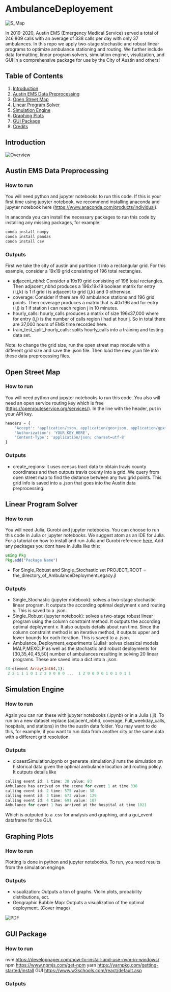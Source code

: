 # AmbulanceDeployement

![S_Map](https://github.com/michaelhilborn/AmbulanceDeployment/blob/master/results/stochastic50_map.png "Stochastic Mapping")

In 2019-2020, Austin EMS (Emergency Medical Service) served a total of 246,809 calls with an average of 338 calls per day with only 37 ambulances. In this repo we apply two-stage stochastic and robust linear programs to optimize ambulance stationing and routing. We further include data formatting, linear program solvers, simulation enginer, visulization, and GUI in a comprehensive package for use by the City of Austin and others! 


## Table of Contents 

1. [Introduction](#Introduction)
3. [Austin EMS Data Preprocessing](#Austin)
4. [Open Street Map](#Open)
5. [Linear Program Solver](#Linear)
6. [Simulation Engine](#Simulation)
7. [Graphing Plots](#Graphing)
8. [GUI Package](#GUI)
9. [Credits](#Credits)

<a name="Introduction"/>

## Introduction 

![Overview](https://github.com/michaelhilborn/AmbulanceDeployment/blob/master/results/flowchart.png "Flowchart Overview")

<a name="Austin"/>

## Austin EMS Data Preprocessing 

### How to run

You will need python and jupyter notebooks to run this code. If this is your first time using jupyter notebook, we recommend installing anaconda and jupyter notebook here (https://www.anaconda.com/products/individual).

In anaconda you can install the necessary packages to run this code by installing any missing packages, for example:

```python
conda install numpy
conda install pandas
conda install csv
```

### Outputs

First we take the city of austin and partition it into a rectangular grid. For this example, consider a 19x19 grid consisting of 196 total rectangles.
* adjacent_nbhd: Consider a 19x19 grid consisting of 196 total rectangles. Then adjacent_nbhd produces a 196x19x19 boolean matrix for entry (i,j,k) is 1 if grid i is adjacent to grid (j,k) and 0 otherwise.
* coverage: Consider if there are 40 ambulance stations and 196 grid points. Then coverage produces a matrix that is 40x196 and for entry (i,j) is 1 if station i can reach region j in 10 minutes.
* hourly_calls: hourly_calls produces a matrix of size 196x37,000 where for entry (i,j) is the number of calls region i had at hour j. So in total there are 37,000 hours of EMS time recorded here.
* train_test_split_hourly_calls: splits hourly_calls into a training and testing data set.

Note: to change the grid size, run the open street map module with a different grid size and save the .json file. Then load the new .json file into these data preprocessing files.

<a name="Open"/>

## Open Street Map

### How to run

You will need python and jupyter notebooks to run this code. You also will need an open service routing key which is free (https://openrouteservice.org/services/). In the line with the header, put in your API key.
```python
headers = {
    'Accept': 'application/json, application/geo+json, application/gpx+xml, img/png; charset=utf-8',
    'Authorization': 'YOUR_KEY_HERE',
    'Content-Type': 'application/json; charset=utf-8'
}
```
### Outputs

* create_regions: it uses census tract data to obtain travis county coordinates and then outputs travis county into a grid. We query from open street map to find the distance between any two grid points. This grid info is saved into a .json that goes into the Austin data preprocessing.

<a name="Linear"/>

## Linear Program Solver

### How to run

You will need Julia, Gurobi and jupyter notebooks. You can choose to run this code in Julia or jupyter notebooks. We suggest atom as an IDE for Julia. For a tutorial on how to install and run Julia and Gurobi reference [here.](https://github.com/michaelhilborn/AmbulanceDeployment/blob/master/documentation/gurobi.md) Add any packages you dont have in Julia like this:

```julia
using Pkg
Pkg.add("Package Name")
```

* For Single_Robust and Single_Stochastic set PROJECT_ROOT =  the_directory_of_AmbulanceDeploymentLegacy.jl

### Outputs

* Single_Stochastic (jupyter notebook): solves a two-stage stochastic linear program. It outputs the according optimal deplyment x and routing y. This is saved to a .json.
* Single_Robust (jupyter notebook): solves a two-stage robust linear program using the column constraint method. It outputs the according optimal deployment x. It also outputs details about run time. Since the column constraint method is an iterative method, it outputs upper and lower bounds for each iteration. This is saved to a .json.
* Ambulance_Deployment_experiments (Julia): solves classical models MALP,MEXCLP as well as the stochastic and robust deployments for [30,35,40,45,50] number of ambulances resulting in solving 20 linear programs. These are saved into a dict into a .json.


```julia
44-element Array{Int64,1}:
 2 2 1 1 1 0 1 2 2 0 0 0 0 ...  1 2 0 0 0 0 1 0 1 0 1 1
```
<a name="Simulation"/>

## Simulation Engine

### How to run

Again you can run these with jupyter notebooks (.ipynb) or in a Julia (.jl). To run on a new dataset replace (adjacent_nbhd, coverage, Full_weekday_calls, hospitals, and stations) in the the austin data folder. You may want to do this, for example, if you want to run data from another city or the same data with a different grid resolution.

### Outputs

* closestSimulation.ipynb or generate_simulation.jl runs the simulation on historical data given the optimal ambulance location and routing policy. It outputs details like 
```julia
calling event id: 1 time: 38 value: 83
Ambulance has arrived on the scene for event 1 at time 338
calling event id: 2 time: 575 value: 38
calling event id: 3 time: 673 value: 129
calling event id: 4 time: 691 value: 107
Ambulance for event 1 has arrived at the hospital at time 1021
```
Which is outputed to a .csv for analysis and graphing, and a gui_event dataframe for the GUI.

<a name="Graphing"/>

## Graphing Plots

### How to run

Plotting is done in python and jupyter notebooks. To run, you need results from the simulation enginge.

### Outputs

* visualization: Outputs a ton of graphs. Violin plots, probability distributions, ect.
* Geographic Bubble Map: Outputs a visualization of the optimal deployment. (Cover image)

![PDF](https://github.com/michaelhilborn/AmbulanceDeployment/blob/master/results/pdf.png "PDF")


<a name="GUI"/>

## GUI Package

### How to run

nvm
https://developpaper.com/how-to-install-and-use-nvm-in-windows/
npm
https://www.npmjs.com/get-npm
yarn
https://yarnpkg.com/getting-started/install
GUI
https://www.w3schools.com/react/default.asp	


### Outputs


<a name="License"/>
